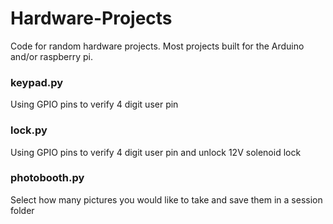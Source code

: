 # Hardware-Projects
Code for random hardware projects. Most projects built for the Arduino and/or raspberry pi.

### keypad.py
Using GPIO pins to verify 4 digit user pin

### lock.py
Using GPIO pins to verify 4 digit user pin and unlock 12V solenoid lock

### photobooth.py
Select how many pictures you would like to take and save them in a session folder
